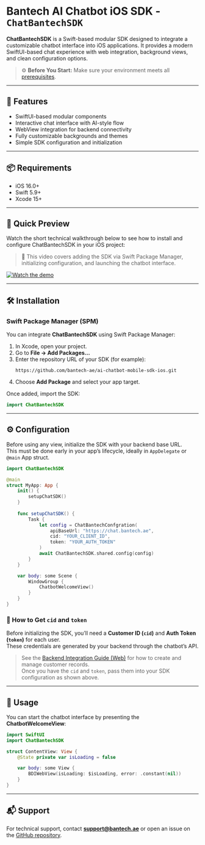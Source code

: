 # Bantech AI Chatbot iOS SDK - `ChatBantechSDK`

**ChatBantechSDK** is a Swift-based modular SDK designed to integrate a customizable chatbot interface into iOS applications. It provides a modern SwiftUI-based chat experience with web integration, background views, and clean configuration options.

> ⚙️ **Before You Start:** Make sure your environment meets all [prerequisites](../README.md#-prerequisites).

---

## 🧩 Features

- SwiftUI-based modular components  
- Interactive chat interface with AI-style flow  
- WebView integration for backend connectivity  
- Fully customizable backgrounds and themes  
- Simple SDK configuration and initialization  

---

## 📦 Requirements

- iOS 16.0+  
- Swift 5.9+  
- Xcode 15+  

---


## 🎥 Quick Preview

Watch the short technical walkthrough below to see how to install and configure ChatBantechSDK in your iOS project:

> 🎥 This video covers adding the SDK via Swift Package Manager, initializing configuration, and launching the chatbot interface.

[![Watch the demo](https://cdn.widget.bantech.ae/sdks/ios/demo/hqdefault.jpg)](https://cdn.widget.bantech.ae/sdks/ios/demo/bantech-ai-chatbot-ios-sdk.mp4)

---

## 🛠 Installation

### Swift Package Manager (SPM)

You can integrate **ChatBantechSDK** using Swift Package Manager:

1. In Xcode, open your project.
2. Go to **File → Add Packages...**
3. Enter the repository URL of your SDK (for example):
   ```
   https://github.com/bantech-ae/ai-chatbot-mobile-sdk-ios.git
   ```
4. Choose **Add Package** and select your app target.

Once added, import the SDK:

```swift
import ChatBantechSDK
```

---

## ⚙️ Configuration

Before using any view, initialize the SDK with your backend base URL.  
This must be done early in your app’s lifecycle, ideally in `AppDelegate` or `@main` App struct.

```swift
import ChatBantechSDK

@main
struct MyApp: App {
    init() {
        setupChatSDK()
    }
    
    func setupChatSDK() {
        Task {
            let config = ChatBantechConfgration(
                apiBaseUrl: "https://chat.bantech.ae",
                cid: "YOUR_CLIENT_ID",
                token: "YOUR_AUTH_TOKEN"
            )
            await ChatBantechSDK.shared.config(config)
        }
    }

    var body: some Scene {
        WindowGroup {
            ChatbotWelcomeView()
        }
    }
}
```

### 🔗 How to Get `cid` and `token`

Before initializing the SDK, you’ll need a **Customer ID (`cid`)** and **Auth Token (`token`)** for each user.  
These credentials are generated by your backend through the chatbot’s API.

> See the [Backend Integration Guide (Web)](./web.md#step-3-backend-integration-registered-customers) for how to create and manage customer records.  
> Once you have the `cid` and `token`, pass them into your SDK configuration as shown above.

---

## 💬 Usage

You can start the chatbot interface by presenting the **ChatbotWelcomeView**:

```swift
import SwiftUI
import ChatBantechSDK

struct ContentView: View {
    @State private var isLoading = false

    var body: some View {
        BDIWebView(isLoading: $isLoading, error: .constant(nil))
    }
}
```

---

## 📬 Support
For technical support, contact **support@bantech.ae** or open an issue on the [GitHub repository](https://github.com/bantech-ae/ai-chatbot-mobile-sdk-ios).
